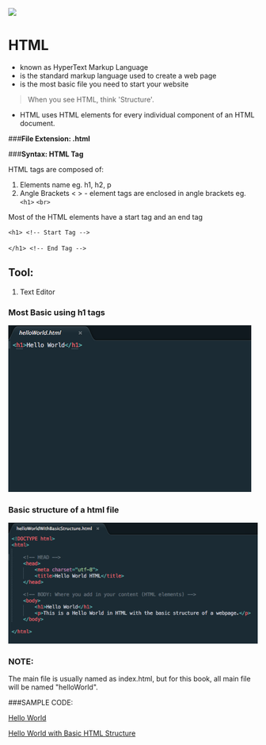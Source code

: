 <a href="https://upload.wikimedia.org/wikipedia/commons/thumb/6/61/HTML5_logo_and_wordmark.svg/2000px-HTML5_logo_and_wordmark.svg.png"><img src="https://upload.wikimedia.org/wikipedia/commons/thumb/6/61/HTML5_logo_and_wordmark.svg/2000px-HTML5_logo_and_wordmark.svg.png" width="150" ></a>

# HTML
 
- known as HyperText Markup Language
- is the standard markup language used to create a web page
- is the most basic file you need to start your website

> When you see HTML, think 'Structure'.

- HTML uses HTML elements for every individual component of an HTML document.
 
###**File Extension: .html**

###**Syntax: HTML Tag**

HTML tags are composed of:
1. Elements name eg. h1, h2, p
2. Angle Brackets < > - element tags are enclosed in angle brackets eg. `<h1>` `<br>`

Most of the HTML elements have a start tag and an end tag
```
<h1> <!-- Start Tag -->

</h1> <!-- End Tag -->

```

## Tool:
1. Text Editor 


### Most Basic using h1 tags 
![helloworld.html](https://raw.githubusercontent.com/michieriffic/say-hello-world/master/HTML/HelloWorld_HTML.png)

### Basic structure of a html file
![helloworldWithBasicStructure.html](https://raw.githubusercontent.com/michieriffic/say-hello-world/master/HTML/HelloWorld_HTML_withBasicStructure.png)

### NOTE:
The main file is usually named as index.html, but for this book, all main file will be named "helloWorld".

###SAMPLE CODE:

[Hello World](https://github.com/michieriffic/say-hello-world/blob/master/HTML/helloWorld.html)

[Hello World with Basic HTML Structure](https://github.com/michieriffic/say-hello-world/blob/master/HTML/helloWorldWithBasicStructure.html)
